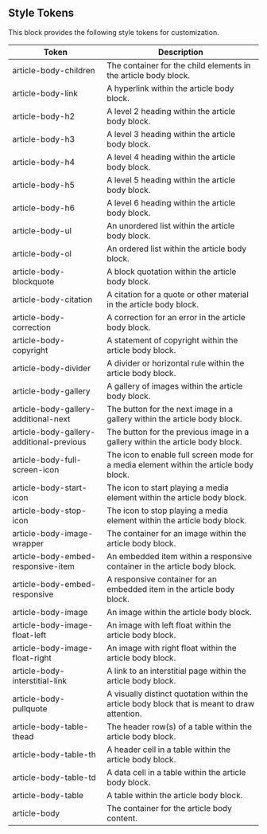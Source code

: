 ## Style Tokens

This block provides the following style tokens for customization.

| **Token**                                | **Description**                                                                              |
| ---------------------------------------- | -------------------------------------------------------------------------------------------- |
| article-body-children                    | The container for the child elements in the article body block.                              |
| article-body-link                        | A hyperlink within the article body block.                                                   |
| article-body-h2                          | A level 2 heading within the article body block.                                             |
| article-body-h3                          | A level 3 heading within the article body block.                                             |
| article-body-h4                          | A level 4 heading within the article body block.                                             |
| article-body-h5                          | A level 5 heading within the article body block.                                             |
| article-body-h6                          | A level 6 heading within the article body block.                                             |
| article-body-ul                          | An unordered list within the article body block.                                             |
| article-body-ol                          | An ordered list within the article body block.                                               |
| article-body-blockquote                  | A block quotation within the article body block.                                             |
| article-body-citation                    | A citation for a quote or other material in the article body block.                          |
| article-body-correction                  | A correction for an error in the article body block.                                         |
| article-body-copyright                   | A statement of copyright within the article body block.                                      |
| article-body-divider                     | A divider or horizontal rule within the article body block.                                  |
| article-body-gallery                     | A gallery of images within the article body block.                                           |
| article-body-gallery-additional-next     | The button for the next image in a gallery within the article body block.                    |
| article-body-gallery-additional-previous | The button for the previous image in a gallery within the article body block.                |
| article-body-full-screen-icon            | The icon to enable full screen mode for a media element within the article body block.       |
| article-body-start-icon                  | The icon to start playing a media element within the article body block.                     |
| article-body-stop-icon                   | The icon to stop playing a media element within the article body block.                      |
| article-body-image-wrapper               | The container for an image within the article body block.                                    |
| article-body-embed-responsive-item       | An embedded item within a responsive container in the article body block.                    |
| article-body-embed-responsive            | A responsive container for an embedded item in the article body block.                       |
| article-body-image                       | An image within the article body block.                                                      |
| article-body-image-float-left            | An image with left float within the article body block.                                      |
| article-body-image-float-right           | An image with right float within the article body block.                                     |
| article-body-interstitial-link           | A link to an interstitial page within the article body block.                                |
| article-body-pullquote                   | A visually distinct quotation within the article body block that is meant to draw attention. |
| article-body-table-thead                 | The header row(s) of a table within the article body block.                                  |
| article-body-table-th                    | A header cell in a table within the article body block.                                      |
| article-body-table-td                    | A data cell in a table within the article body block.                                        |
| article-body-table                       | A table within the article body block.                                                       |
| article-body                             | The container for the article body content.                                                  |
